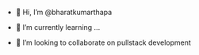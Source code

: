
 - 👋 Hi, I’m @bharatkumarthapa

- 🌱 I’m currently learning ...
- 💞️ I’m looking to collaborate on pullstack development
<!-- - 



You can click the Preview link to take a look at your changes.
- 👋 Hi, 


 -->

